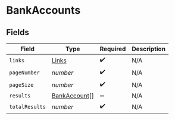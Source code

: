# BankAccounts


## Fields

| Field                                               | Type                                                | Required                                            | Description                                         |
| --------------------------------------------------- | --------------------------------------------------- | --------------------------------------------------- | --------------------------------------------------- |
| `links`                                             | [Links](../../models/shared/links.md)               | :heavy_check_mark:                                  | N/A                                                 |
| `pageNumber`                                        | *number*                                            | :heavy_check_mark:                                  | N/A                                                 |
| `pageSize`                                          | *number*                                            | :heavy_check_mark:                                  | N/A                                                 |
| `results`                                           | [BankAccount](../../models/shared/bankaccount.md)[] | :heavy_minus_sign:                                  | N/A                                                 |
| `totalResults`                                      | *number*                                            | :heavy_check_mark:                                  | N/A                                                 |